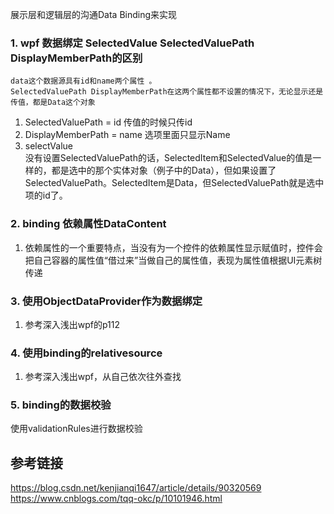 
展示层和逻辑层的沟通Data Binding来实现

### 1. wpf 数据绑定 SelectedValue SelectedValuePath DisplayMemberPath的区别

    data这个数据源具有id和name两个属性 。
    SelectedValuePath DisplayMemberPath在这两个属性都不设置的情况下，无论显示还是传值，都是Data这个对象
1. SelectedValuePath = id 传值的时候只传id
2. DisplayMemberPath = name 选项里面只显示Name
3. selectValue  
     没有设置SelectedValuePath的话，SelectedItem和SelectedValue的值是一样的，都是选中的那个实体对象（例子中的Data），但如果设置了SelectedValuePath。SelectedItem是Data，但SelectedValuePath就是选中项的id了。

### 2. binding 依赖属性DataContent
1. 依赖属性的一个重要特点，当没有为一个控件的依赖属性显示赋值时，控件会把自己容器的属性值“借过来”当做自己的属性值，表现为属性值根据UI元素树传递

### 3. 使用ObjectDataProvider作为数据绑定
 1. 参考深入浅出wpf的p112

### 4. 使用binding的relativesource
1. 参考深入浅出wpf，从自己依次往外查找

### 5. binding的数据校验
使用validationRules进行数据校验

## 参考链接
https://blog.csdn.net/kenjianqi1647/article/details/90320569  
https://www.cnblogs.com/tqq-okc/p/10101946.html